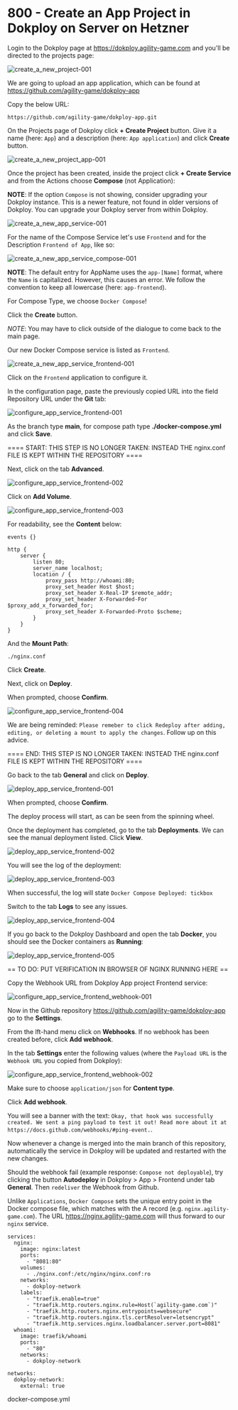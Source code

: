 # 800 - Create an App Project in Dokploy on Server on Hetzner

Login to the Dokploy page at https://dokploy.agility-game.com and you'll be directed to the projects page:

![create_a_new_project-001](https://github.com/agility-game/dokploy/assets/1499433/8cd7133a-8ddc-4d1c-b643-7806c63a7d97)

We are going to upload an app application, which can be found at https://github.com/agility-game/dokploy-app

Copy the below URL:

```
https://github.com/agility-game/dokploy-app.git
```

On the Projects page of Dokploy click **+ Create Project** button. Give it a name (here: ```App```) and a description (here: ```App application```) and click **Create** button.

![create_a_new_project_app-001](https://github.com/agility-game/dokploy/assets/1499433/62f5ee76-9ee7-4d19-879b-ce98b988dddf)

Once the project has been created, inside the project click **+ Create Service** and from the Actions choose **Compose** (not Application):

**NOTE**: If the option ```Compose``` is not showing, consider upgrading your Dokploy instance. This is a newer feature, not found in older versions of Dokploy. You can upgrade your Dokploy server from within Dokploy.

![create_a_new_app_service-001](https://github.com/agility-game/dokploy/assets/1499433/856e550b-8e03-4a87-812f-7cf5721e714e)

For the name of the Compose Service let's use ```Frontend``` and for the Description ```Frontend of App```, like so:

![create_a_new_app_service_compose-001](https://github.com/agility-game/dokploy/assets/1499433/63a58cc9-7a90-443f-8d91-d87f217a0a6e)

**NOTE**: The default entry for AppName uses the ```app-[Name]``` format, where the ```Name``` is capitalized. However, this causes an error. We follow the convention to keep all lowercase (here: ```app-frontend```).

For Compose Type, we choose ```Docker Compose```!

Click the **Create** button. 

*NOTE*: You may have to click outside of the dialogue to come back to the main page.

Our new Docker Compose service is listed as ```Frontend```.

![create_a_new_app_service_frontend-001](https://github.com/agility-game/dokploy/assets/1499433/47016366-5886-4ceb-aa59-123b1349f3fc)

Click on the ```Frontend``` application to configure it.

In the configuration page, paste the previously copied URL into the field Repository URL under the **Git** tab:

![configure_app_service_frontend-001](https://github.com/agility-game/dokploy/assets/1499433/bfbc76dc-7648-4772-914d-a5839c014251)

As the branch type **main**, for compose path type **./docker-compose.yml** and click **Save**.

==== START: THIS STEP IS NO LONGER TAKEN: INSTEAD THE nginx.conf FILE IS KEPT WITHIN THE REPOSITORY ====

Next, click on the tab **Advanced**.

![configure_app_service_frontend-002](https://github.com/agility-game/dokploy/assets/1499433/86ca85f3-9db1-4aab-a102-f6387674b52c)

Click on **Add Volume**.

![configure_app_service_frontend-003](https://github.com/agility-game/dokploy/assets/1499433/bc0df389-25f4-44af-9297-04186224769b)

For readability, see the **Content** below:

```
events {}

http {
    server {
        listen 80;
        server_name localhost;
        location / {
            proxy_pass http://whoami:80;
            proxy_set_header Host $host;
            proxy_set_header X-Real-IP $remote_addr;
            proxy_set_header X-Forwarded-For $proxy_add_x_forwarded_for;
            proxy_set_header X-Forwarded-Proto $scheme;
        }
    }
}
```

And the **Mount Path**:

```
./nginx.conf
```

Click **Create**.

Next, click on **Deploy**.

When prompted, choose **Confirm**.

![configure_app_service_frontend-004](https://github.com/agility-game/dokploy/assets/1499433/c6523a69-0621-4fa5-8135-b948fcdabfbe)

We are being reminded: ```Please remeber to click Redeploy after adding, editing, or deleting a mount to apply the changes```. Follow up on this advice.

==== END: THIS STEP IS NO LONGER TAKEN: INSTEAD THE nginx.conf FILE IS KEPT WITHIN THE REPOSITORY ====

Go back to the tab **General** and click on **Deploy**.

![deploy_app_service_frontend-001](https://github.com/agility-game/dokploy/assets/1499433/a89b629f-145e-44dc-b89c-dca14f1d8ab2)

When prompted, choose **Confirm**.

The deploy process will start, as can be seen from the spinning wheel.

Once the deployment has completed, go to the tab **Deployments**. We can see the manual deployment listed. Click **View**.

![deploy_app_service_frontend-002](https://github.com/agility-game/dokploy/assets/1499433/ac271a48-db64-4366-88df-a881aaaa1a91)

You will see the log of the deployment:

![deploy_app_service_frontend-003](https://github.com/agility-game/dokploy/assets/1499433/20c55f54-40a5-42a1-ab36-4cbe72a162e8)

When successful, the log will state ```Docker Compose Deployed: tickbox```

Switch to the tab **Logs** to see any issues.

![deploy_app_service_frontend-004](https://github.com/agility-game/dokploy/assets/1499433/1b0ebcab-f20f-4182-89d5-2458e90d2f15)


If you go back to the Dokploy Dashboard and open the tab **Docker**, you should see the Docker containers as **Running**:

![deploy_app_service_frontend-005](https://github.com/agility-game/dokploy/assets/1499433/f33ae2ee-cb89-4607-a6a8-d746bf27de3e)

== TO DO: PUT VERIFICATION IN BROWSER OF NGINX RUNNING HERE ==

Copy the Webhook URL from Dokploy App project Frontend service:

![configure_app_service_frontend_webhook-001](https://github.com/agility-game/dokploy/assets/1499433/a76605d4-6542-4a77-bd79-060361650932)

Now in the Github repository https://github.com/agility-game/dokploy-app go to the **Settings**.

From the lft-hand menu click on **Webhooks**. If no webhook has been created before, click **Add webhook**.

In the tab **Settings** enter the following values (where the ```Payload URL``` is the ```Webhook URL``` you copied from Dokploy):

![configure_app_service_frontend_webhook-002](https://github.com/agility-game/dokploy/assets/1499433/5d2124ef-3cd1-4b6d-951a-672a8ffb4f0e)

Make sure to choose ```application/json``` for **Content type**.

Click **Add webhook**.

You will see a banner with the text: ```Okay, that hook was successfully created. We sent a ping payload to test it out! Read more about it at https://docs.github.com/webhooks/#ping-event.```.

Now whenever a change is merged into the main branch of this repository, automatically the service in Dokploy will be updated and restarted with the new changes.

Should the webhook fail (example response: ```Compose not deployable```), try clicking the button **Autodeploy** in Dokploy > App > Frontend under tab **General**. Then ```redeliver``` the Webhook from Github.

Unlike ```Applications```, ```Docker Compose``` sets the unique entry point in the Docker compose file, which matches with the A record (e.g. ```nginx.agility-game.com```). The URL https://nginx.agility-game.com will thus forward to our ```nginx``` service.

```
services:
  nginx:
    image: nginx:latest
    ports:
      - "8081:80"
    volumes:
      - ./nginx.conf:/etc/nginx/nginx.conf:ro
    networks:
      - dokploy-network
    labels:
      - "traefik.enable=true"
      - "traefik.http.routers.nginx.rule=Host(`agility-game.com`)"
      - "traefik.http.routers.nginx.entrypoints=websecure"
      - "traefik.http.routers.nginx.tls.certResolver=letsencrypt"
      - "traefik.http.services.nginx.loadbalancer.server.port=8081"
  whoami:
    image: traefik/whoami
    ports:
      - "80"
    networks:
      - dokploy-network

networks:
  dokploy-network:
    external: true
```
docker-compose.yml
